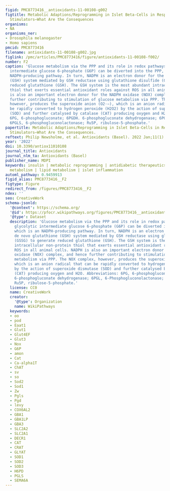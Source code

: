 ```yaml
---
figid: PMC8773416__antioxidants-11-00108-g002
figtitle: Metabolic Adaptions/Reprogramming in Islet Beta-Cells in Response to Physiological
  Stimulators—What Are the Consequences
organisms:
- NA
organisms_ner:
- Drosophila melanogaster
- Homo sapiens
pmcid: PMC8773416
filename: antioxidants-11-00108-g002.jpg
figlink: /pmc/articles/PMC8773416/figure/antioxidants-11-00108-f002/
number: F2
caption: 'Glucose metabolism via the PPP and its role in redox pathways. The glycolytic
  intermediate glucose 6-phosphate (G6P) can be diverted into the PPP, which is an
  NADPH-producing pathway. In turn, NADPH is an electron donor for the de novo glutathione
  (GSH) system mediated by GSH reductase using glutathione disulfide (GSSG) to generate
  reduced glutathione (GSH). The GSH system is the most abundant intracellular non-protein
  thiol that exerts essential antioxidant roles against ROS in all animal cells. NADPH
  is also an important electron donor for the NADPH oxidase (NOX) complex, and hence
  further contributing to stimulation of glucose metabolism via PPP. The NOX complex,
  however, produces the superoxide anion (O2·−), which is an anion radical that can
  be rapidly converted to hydrogen peroxide (H2O2) by the action of superoxide dismutase
  (SOD) and further catalysed by catalase (CAT) producing oxygen and H2O. Abbreviations:
  6PG, 6-phosphogluconate; 6PGDH. 6-phosphogluconate dehydrogenase; 6PGL, 6-Phosphogluconolactonase;
  6PGLS, 6-phosphogluconolactonase; Ru5P, ribulose-5-phosphate.'
papertitle: Metabolic Adaptions/Reprogramming in Islet Beta-Cells in Response to Physiological
  Stimulators—What Are the Consequences.
reftext: Philip Newsholme, et al. Antioxidants (Basel). 2022 Jan;11(1):108.
year: '2022'
doi: 10.3390/antiox11010108
journal_title: Antioxidants
journal_nlm_ta: Antioxidants (Basel)
publisher_name: MDPI
keywords: insulin | metabolic reprogramming | antidiabetic therapeutics | glucose
  metabolism | lipid metabolism | islet inflammation
automl_pathway: 0.9459913
figid_alias: PMC8773416__F2
figtype: Figure
redirect_from: /figures/PMC8773416__F2
ndex: ''
seo: CreativeWork
schema-jsonld:
  '@context': https://schema.org/
  '@id': https://pfocr.wikipathways.org/figures/PMC8773416__antioxidants-11-00108-g002.html
  '@type': Dataset
  description: 'Glucose metabolism via the PPP and its role in redox pathways. The
    glycolytic intermediate glucose 6-phosphate (G6P) can be diverted into the PPP,
    which is an NADPH-producing pathway. In turn, NADPH is an electron donor for the
    de novo glutathione (GSH) system mediated by GSH reductase using glutathione disulfide
    (GSSG) to generate reduced glutathione (GSH). The GSH system is the most abundant
    intracellular non-protein thiol that exerts essential antioxidant roles against
    ROS in all animal cells. NADPH is also an important electron donor for the NADPH
    oxidase (NOX) complex, and hence further contributing to stimulation of glucose
    metabolism via PPP. The NOX complex, however, produces the superoxide anion (O2·−),
    which is an anion radical that can be rapidly converted to hydrogen peroxide (H2O2)
    by the action of superoxide dismutase (SOD) and further catalysed by catalase
    (CAT) producing oxygen and H2O. Abbreviations: 6PG, 6-phosphogluconate; 6PGDH.
    6-phosphogluconate dehydrogenase; 6PGL, 6-Phosphogluconolactonase; 6PGLS, 6-phosphogluconolactonase;
    Ru5P, ribulose-5-phosphate.'
  license: CC0
  name: CreativeWork
  creator:
    '@type': Organization
    name: WikiPathways
  keywords:
  - oo
  - pod
  - Eaat1
  - Glut1
  - Glut4EF
  - Glut3
  - Nox
  - G6P
  - amon
  - Cat
  - Ca-alpha1T
  - ChAT
  - sv
  - so
  - Sod2
  - Sod1
  - Zw
  - Pgls
  - Pgd
  - levy
  - COX6AL2
  - GBA1
  - GBA1LP
  - GBA3
  - SLC2A2
  - SLC2A1
  - DECR1
  - CAT
  - CRAT
  - GLYAT
  - SOD1
  - SOD2
  - SOD3
  - H6PD
  - PGLS
  - SEMA6A
---
```

